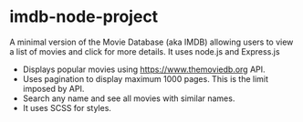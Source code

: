 # imdb-node-project
A minimal version of the Movie Database (aka IMDB) allowing users to view a list of movies and click for more details. It uses node.js and Express.js

- Displays popular movies using https://www.themoviedb.org API.
- Uses pagination to display maximum 1000 pages. This is the limit imposed by API.
- Search any name and see all movies with similar names.
- It uses SCSS for styles.